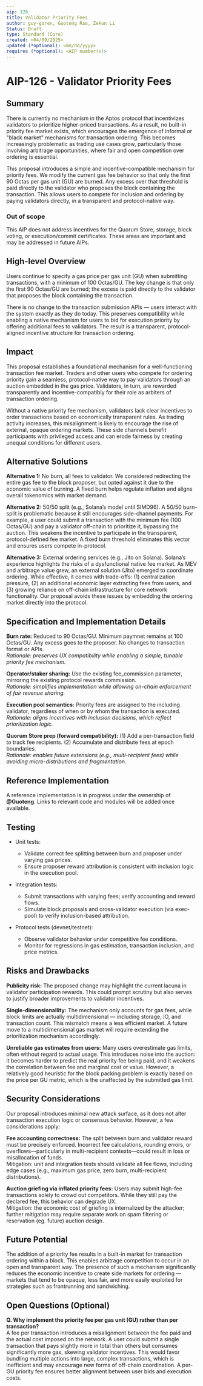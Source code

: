 ```yaml
---
aip: 126
title: Validator Priority Fees
author: guy-goren, Guoteng Rao, Zekun Li
Status: Draft
type: Standard (Core)
created: <04/09/2025>
updated (*optional): <mm/dd/yyyy>
requires (*optional): <AIP number(s)>
---
```


# AIP-126 - Validator Priority Fees
  
## Summary

There is currently no mechanism in the Aptos protocol that incentivizes validators to prioritize higher-priced transactions. As a result, no built-in priority fee market exists, which encourages the emergence of informal or "black market" mechanisms for transaction ordering. This becomes increasingly problematic as trading use cases grow, particularly those involving arbitrage opportunities, where fair and open competition over ordering is essential.

This proposal introduces a simple and incentive-compatible mechanism for priority fees. We modify the current gas fee behavior so that only the first 90 Octas per gas unit (GU) are burned. Any excess over that threshold is paid directly to the validator who proposes the block containing the transaction. This allows users to compete for inclusion and ordering by paying validators directly, in a transparent and protocol-native way. 


### Out of scope

This AIP does not address incentives for the Quorum Store, storage, block voting, or execution/commit certificates. These areas are important and may be addressed in future AIPs.

## High-level Overview

Users continue to specify a gas price per gas unit (GU) when submitting transactions, with a minimum of 100 Octas/GU. The key change is that only the first 90 Octas/GU are burned; the excess is paid directly to the validator that proposes the block containing the transaction.

There is no change to the transaction submission APIs — users interact with the system exactly as they do today. This preserves compatibility while enabling a native mechanism for users to bid for execution priority by offering additional fees to validators. The result is a transparent, protocol-aligned incentive structure for transaction ordering.

## Impact

This proposal establishes a foundational mechanism for a well-functioning transaction fee market. Traders and other users who compete for ordering priority gain a seamless, protocol-native way to pay validators through an auction embedded in the gas price. Validators, in turn, are rewarded transparently and incentive-compatibly for their role as arbiters of transaction ordering.

Without a native priority fee mechanism, validators lack clear incentives to order transactions based on economically transparent rules. As trading activity increases, this misalignment is likely to encourage the rise of external, opaque ordering markets. These side channels benefit participants with privileged access and can erode fairness by creating unequal conditions for different users.

## Alternative Solutions

**Alternative 1:** No burn, all fees to validator.
We considered redirecting the entire gas fee to the block proposer, but opted against it due to the economic value of burning. A fixed burn helps regulate inflation and aligns overall tokenomics with market demand.

**Alternative 2:** 50/50 split (e.g., Solana’s model until SIMD96).
A 50/50 burn-split is problematic because it still encourages side-channel payments. For example, a user could submit a transaction with the minimum fee (100 Octas/GU) and pay a validator off-chain to prioritize it, bypassing the auction. This weakens the incentive to participate in the transparent, protocol-defined fee market. A fixed burn threshold eliminates this vector and ensures users compete in-protocol.

**Alternative 3:** External ordering services (e.g., Jito on Solana).
Solana’s experience highlights the risks of a dysfunctional native fee market. As MEV and arbitrage value grew, an external solution (Jito) emerged to coordinate ordering. While effective, it comes with trade-offs: (1) centralization pressure, (2) an additional economic layer extracting fees from users, and (3) growing reliance on off-chain infrastructure for core network functionality. Our proposal avoids these issues by embedding the ordering market directly into the protocol.

## Specification and Implementation Details

**Burn rate:**
Reduced to 90 Octas/GU. Minimum paymnet remains at 100 Octas/GU. Any excess goes to the proposer. No changes to transaction format or APIs.  
_Rationale: preserves UX compatibility while enabling a simple, tunable priority fee mechanism._

**Operator/staker sharing:**
Use the existing fee_commission parameter, mirroring the existing protocol rewards commission.  
_Rationale: simplifies implementation while allowing on-chain enforcement of fair revenue sharing._

**Execution pool semantics:**
Priority fees are assigned to the including validator, regardless of when or by whom the transaction is executed.  
_Rationale: aligns incentives with inclusion decisions, which reflect prioritization logic._

**Quorum Store prep (forward compatibility):**
  (1) Add a per-transaction field to track fee recipients.
  (2) Accumulate and distribute fees at epoch boundaries.  
 _Rationale: enables future extensions (e.g., multi-recipient fees) while avoiding micro-distributions and fragmentation._

## Reference Implementation

A reference implementation is in progress under the ownership of **@Guoteng**. Links to relevant code and modules will be added once available.

## Testing 

- Unit tests:
  - Validate correct fee splitting between burn and proposer under varying gas prices.
  - Ensure proposer reward attribution is consistent with inclusion logic in the execution pool.

- Integration tests:
  - Submit transactions with varying fees; verify accounting and reward flows.
  - Simulate block proposals and cross-validator execution (via exec-pool) to verify inclusion-based attribution.

- Protocol tests (devnet/testnet):
  - Observe validator behavior under competitive fee conditions.
  - Monitor for regressions in gas estimation, transaction inclusion, and price metrics.


## Risks and Drawbacks

**Publicity risk:**
The proposed change may highlight the current lacuna in validator participation rewards.
This could prompt scrutiny but also serves to justify broader improvements to validator incentives.

**Single-dimensionallity:**
The mechanism only accounts for gas fees, while block limits are actually multidimensional — including storage, IO, and transaction count.
This mismatch means a less efficient market. A future move to a multidimensional gas market will require extending the prioritization mechanism accordingly.

**Unreliable gas estimates from users:**
Many users overestimate gas limits, often without regard to actual usage.
This introduces noise into the auction: it becomes harder to predict the real priority fee being paid, and it weakens the correlation between fee and marginal cost or value. However, a relatively good heuristic for the block packing problem is exactly based on the price per GU metric, which is the unaffected by the submitted gas limit.

## Security Considerations

Our proposal introduces minimal new attack surface, as it does not alter transaction execution logic or consensus behavior. However, a few considerations apply:

**Fee accounting correctness:**
The split between burn and validator reward must be precisely enforced. Incorrect fee calculations, rounding errors, or overflows—particularly in multi-recipient contexts—could result in loss or misallocation of funds.  
Mitigation: unit and integration tests should validate all fee flows, including edge cases (e.g., maximum gas price, zero burn, multi-recipient distributions).

**Auction griefing via inflated priority fees:**
Users may submit high-fee transactions solely to crowd out competitors. While they still pay the declared fee, this behavior can degrade UX.  
Mitigation: the economic cost of griefing is internalized by the attacker; further mitigation may require separate work on spam filtering or reservation (eg. future) auction design.

## Future Potential

The addition of a priority fee results in a built-in market for transaction ordering within a block. This enables arbitrage competition to occur in an open and transparent way.
The presence of such a mechanism significantly reduces the economic incentive to create side markets for ordering — markets that tend to be opaque, less fair, and more easily exploited for strategies such as frontrunning and sandwiching.

<!--- ## Timeline

### Suggested implementation timeline

 > Describe how long you expect the implementation effort to take, perhaps splitting it up into stages or milestones.

...

### Suggested developer platform support timeline

 > **Optional:** Describe the plan to have SDK, API, CLI, Indexer support for this feature, if applicable. 

...

### Suggested deployment timeline

 > **Optional:** Indicate a future release version as a *rough* estimate for when the community should expect to see this deployed on our three networks (e.g., release 1.7).
 > You are responsible for updating this AIP with a better estimate, if any, after the AIP passes the gatekeeper’s design review.
 >
 > - On devnet?
 > - On testnet?
 > - On mainnet?

...
--->

## Open Questions (Optional)

**Q. Why implement the priority fee per gas unit (GU) rather than per transaction?**  
A fee per transaction introduces a misalignment between the fee paid and the actual cost imposed on the network. A user could submit a single transaction that pays slightly more in total than others but consumes significantly more gas, skewing validator incentives. This would favor bundling multiple actions into large, complex transactions, which is inefficient and may encourage new forms of off-chain coordination. A per-GU priority fee ensures better alignment between user bids and execution costs.
